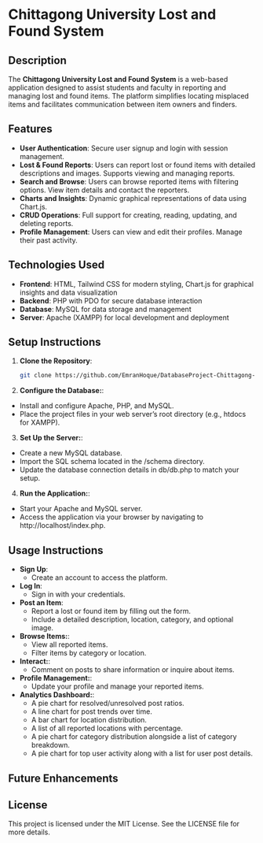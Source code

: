 # Chittagong University Lost and Found System

## Description

The **Chittagong University Lost and Found System** is a web-based application designed to assist students and faculty in reporting and managing lost and found items. The platform simplifies locating misplaced items and facilitates communication between item owners and finders.

## Features

- **User Authentication**: Secure user signup and login with session management. 
- **Lost & Found Reports**: Users can report lost or found items with detailed descriptions and images. Supports viewing and managing reports. 
- **Search and Browse**: Users can browse reported items with filtering options. View item details and contact the reporters. 
- **Charts and Insights**: Dynamic graphical representations of data using Chart.js. 
- **CRUD Operations**: Full support for creating, reading, updating, and deleting reports. 
- **Profile Management**: Users can view and edit their profiles. Manage their past activity.

## Technologies Used

- **Frontend**: HTML, Tailwind CSS for modern styling, Chart.js for graphical insights and data visualization 
- **Backend**: PHP with PDO for secure database interaction 
- **Database**: MySQL for data storage and management 
- **Server**: Apache (XAMPP) for local development and deployment

## Setup Instructions

1. **Clone the Repository**:
   ```bash
   git clone https://github.com/EmranHoque/DatabaseProject-Chittagong-University-Lost-and-Found-System.git
2. **Configure the Database:**:
  - Install and configure Apache, PHP, and MySQL.
  - Place the project files in your web server’s root directory (e.g., htdocs for XAMPP).
3. **Set Up the Server:**:
  - Create a new MySQL database.
  - Import the SQL schema located in the /schema directory.
  - Update the database connection details in db/db.php to match your setup.
4. **Run the Application:**:
  - Start your Apache and MySQL server.
  - Access the application via your browser by navigating to http://localhost/index.php.

##  Usage Instructions
  - **Sign Up**: 
    - Create an account to access the platform. 
  - **Log In**: 
    - Sign in with your credentials.
  - **Post an Item**: 
    - Report a lost or found item by filling out the form. 
    - Include a detailed description, location, category, and optional image.
  - **Browse Items:**: 
    - View all reported items.
    - Filter items by category or location.
  - **Interact:**: 
    - Comment on posts to share information or inquire about items.
  - **Profile Management:**: 
    - Update your profile and manage your reported items.
  - **Analytics Dashboard:**: 
    - A pie chart for resolved/unresolved post ratios.
    - A line chart for post trends over time.
    - A bar chart for location distribution.
    - A list of all reported locations with percentage.
    - A pie chart for category distribution alongside a list of category breakdown.
    - A pie chart for top user activity along with a list for user post details.

## Future Enhancements

## License
This project is licensed under the MIT License. See the LICENSE file for more details.